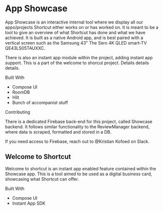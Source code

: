 # App Showcase

App Showcase is an interactive internal tool where we display all our apps/projects Shortcut either works on or has worked on. It is meant to be a tool to give an overview of what Shortcut has done and what we have achieved.
It is built as a native Android app, and is best paired with a vertical screen such as the Samsung 43" The Sero 4K QLED smart-TV QE43LS05TAUXXC.

There is also an instant app module within the project, adding instant app support. This is a part of the welcome to shorcut project. Details details details.

Built With

* Compose UI
* RoomDB
* Hilt
* Bunch of accompanist stuff

Contributing

There is a dedicated Firebase back-end for this project, called Showcase backend. It follows similar functionality to the ReviewManager backend, where data is scraped, formatted and stored in a DB. 

If you need access to Firebase, reach out to @Kristian Kofoed on Slack.

## Welcome to Shortcut

Welcome to shortcut is an instant app enabled feature contained within the Showcase app. This is a tool aimed to be used as a digital business card, showcasing what Shortcut can offer.

Built With

* Compose UI
* Instant App SDK


